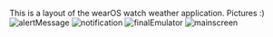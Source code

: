 This is a layout of the wearOS watch weather application. 
Pictures :) 
![alertMessage](https://user-images.githubusercontent.com/71209563/236414247-4a1ca7b8-2587-416e-accf-f3f969e17209.jpg)
![notification](https://user-images.githubusercontent.com/71209563/236414259-184aa22d-8f6d-43ac-a45a-93dc04c35bec.jpg)
![finalEmulator](https://user-images.githubusercontent.com/71209563/236414266-dc132c58-74bf-447d-b88e-ad7269fe7712.jpg)
![mainscreen](https://user-images.githubusercontent.com/71209563/236414280-cea1d021-38fb-4218-9354-8b6f5c4fba66.jpg)
